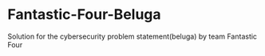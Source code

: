 # Fantastic-Four-Beluga
Solution for the cybersecurity problem statement(beluga) by team Fantastic Four

